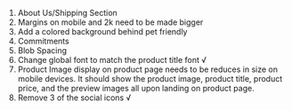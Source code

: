 1. About Us/Shipping Section
2. Margins on mobile and 2k need to be made bigger
3. Add a colored background behind pet friendly
4. Commitments
5. Blob Spacing
6. Change global font to match the product title font √
7. Product Image display on product page needs to be reduces in size on mobile devices. It should show the product image, product title, product price, and the preview images all upon landing on product page.
8. Remove 3 of the social icons √

